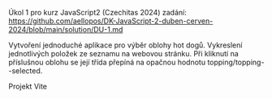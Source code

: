 Úkol 1 pro kurz JavaScript2 (Czechitas 2024)
zadání: https://github.com/aellopos/DK-JavaScript-2-duben-cerven-2024/blob/main/solution/DU-1.md

Vytvoření jednoduché aplikace pro výběr oblohy hot dogů. Vykreslení jednotlivých položek ze seznamu na webovou stránku.
Při kliknutí na příslušnou oblohu se její třída přepíná na opačnou hodnotu topping/topping--selected.

Projekt Vite
